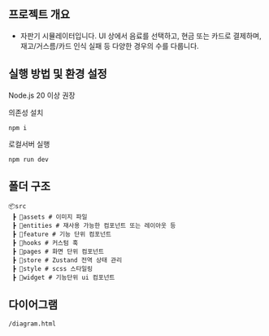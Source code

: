 ## 프로젝트 개요

- 자판기 시뮬레이터입니다. UI 상에서 음료를 선택하고, 현금 또는 카드로 결제하며, 재고/거스름/카드 인식 실패 등 다양한 경우의 수를 다룹니다.

## 실행 방법 및 환경 설정

Node.js 20 이상 권장

의존성 설치

```
npm i
```

로컬서버 실행

```
npm run dev
```

## 폴더 구조

```
📦src
 ┣ 📂assets # 이미지 파일
 ┣ 📂entities # 재사용 가능한 컴포넌트 또는 레이아웃 등
 ┣ 📂feature # 기능 단위 컴포넌트
 ┣ 📂hooks # 커스텀 훅
 ┣ 📂pages # 화면 단위 컴포넌트
 ┣ 📂store # Zustand 전역 상태 관리
 ┣ 📂style # scss 스타일링
 ┣ 📂widget # 기능단위 ui 컴포넌트
```

## 다이어그램

```
/diagram.html
```
